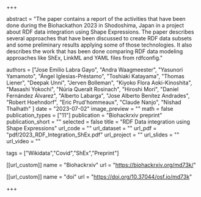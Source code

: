 +++

abstract = "The paper contains a report of the activities that have been done during the Biohackathon 2023 in Shodoshima, Japan in a project about RDF data integration using Shape Expressions. The paper describes several approaches that have been discussed to create RDF data subsets and some preliminary results applying some of those technologies. It also describes the work that has been done comparing RDF data modeling approaches like ShEx, LinkML and YAML files from rdfconfig."

authors = ["Jose Emilio Labra Gayo", "Andra Waagmeester", "Yasunori Yamamoto", "Ángel Iglesias-Préstamo", "Toshiaki Katayama", "Thomas Liener", "Deepak Unni", "Jerven Bolleman", "Kiyoko Flora Aoki-Kinoshita", "Masashi Yokochi", "Núria Queralt Rosinach", "Hiroshi Mori", "Daniel Fernández Álvarez", "Alberto Labarga", "Jose Alberto Benítez Andrades", "Robert Hoehndorf", "Eric Prud'hommeaux", "Claude Nanjo", "Nishad Thalhath" ]
date = "2023-07-02"
image_preview = ""
math = false
publication_types = ["11"]
publication = "Biohackrxiv preprint"
publication_short = ""
selected = false
title = "RDF Data integration using Shape Expressions"
url_code = ""
url_dataset = ""
url_pdf = "pdf/2023_RDF_Integration_ShEx.pdf"
url_project = ""
url_slides = ""
url_video = ""

tags = ["Wikidata","Covid","ShEx","Preprint"]

[[url_custom]]
name = "Biohackrxiv"
url = "https://biohackrxiv.org/md73k/"

[[url_custom]]
name = "doi"
url = "https://doi.org/10.37044/osf.io/md73k"

+++